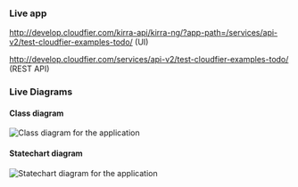 ### Live app

http://develop.cloudfier.com/kirra-api/kirra-ng/?app-path=/services/api-v2/test-cloudfier-examples-todo/ (UI)

http://develop.cloudfier.com/services/api-v2/test-cloudfier-examples-todo/ (REST API)


### Live Diagrams

#### Class diagram

![Class diagram for the application](https://develop.cloudfier.com/services/diagram/test-cloudfier-examples-todo/package/todo.uml?showClassifierCompartments=Always&showStaticFeatures=true&showClasses=true&showAssociationEndName=false&showAttributes=true&showOperations=true&showComments=true&showParameters=true&showAssociationEndMultiplicity=true&showMinimumVisibility=Public&showFeatureVisibility=false&showParameterNames=false&showDerivedElements=false&showAssociationName=true)

#### Statechart diagram

![Statechart diagram for the application](https://develop.cloudfier.com/services/diagram/test-cloudfier-examples-todo/package/todo.uml?showStateMachines=true)
